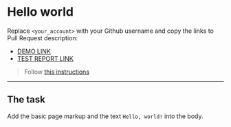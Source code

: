 # Hello world
Replace `<your_account>` with your Github username and copy the links to Pull Request description:
- [DEMO LINK](https://yevhenveselov.github.io/layout_hello-world/)
- [TEST REPORT LINK](https://yevhenveselov.github.io/layout_hello-world/report/html_report/)

> Follow [this instructions](https://github.com/mate-academy/layout_task-guideline#how-to-solve-the-layout-tasks-on-github)
___

## The task 
Add the basic page markup and the text `Hello, world!` into the body.
